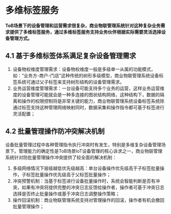 # 多维标签服务

**ToB场景下的设备管理和运营需求很复杂，商业物联管理系统针对这种复杂业务需求提供了多维标签服务，通过多维标签服务支持业务伙伴根据实际需要灵活选择设备管理方式。**

## 4.1 基于多维标签体系满足复杂设备管理需求
1) 设备物权维度管理需求：设备物权维度一般是多级单一从属的功能模式，如：“业务方-商户-门店”这种传统的树形多级模型，商业物联管理系统设备标签系统可通过父子标签来支持树形结构的设备管理需求。
2) 业务运营维度管理需求：一台设备可能支持多个业务的运营，这样业务运营维度的设备管理可能就会是一种多连接的图状结构网络，这种结构下，数据的隔离和操作的权限控制将是非常关键的能力，商业物联管理系统设备标签系统除通过标签支持这种管理网络映射同时，数据采集和操作指令都可基于标签进行灵活配置；

## 4.2 批量管理操作防冲突解决机制
设备批量管理过程中各种管理指令执行冲突时有发生，特别是多维复杂设备管理场景下。管理能力的确定性是ToB场景IoT设备管理的核心诉求之一，商业物联管理系统针对防批量管理操作冲突提供了较全面的解决机制：
1) 多级网络情况下层级越低优先级越高：单台设备操作优先级高于子标签批量操作，子标签批量操作优先级高于父标签批量操作；
2) 冲突预警机制：当基于标签进行设备批量操作时，系统会智能判断是否有冲突，如果有冲突将提供完整的冲突日志反馈给操作者，操作者可基于冲突日志选择是否终止批量操作或基于冲突日志调整操作策略；
3) 操作回滚机制：商业物联管理系统支持对管理操作的回滚，操作者有机会撤回批量管理操作；




